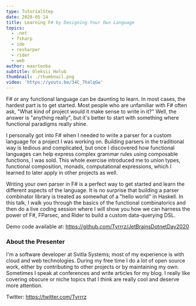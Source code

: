 ```yaml
---
type: TutorialStep
date: 2020-05-14
title: Learning F# by Designing Your Own Language
topics:
  - .net
  - fsharp
  - ide
  - resharper
  - rider
  - web
author: maartenba
subtitle: Oleksii Holub
thumbnail: ./thumbnail.png
video: 'https://youtu.be/34C_7halqGw'
---
```


F# or any functional language can be daunting to learn. In most cases, the hardest part is to get started. Most people who are unfamiliar with F# often ask, "What kind of project would it make sense to write in it?" Well, the answer is "anything really", but it's better to start with something where functional paradigms really shine.

I personally got into F# when I needed to write a parser for a custom language for a project I was working on. Building parsers in the traditional way is tedious and complicated, but once I discovered how functional languages can help express complex grammar rules using composable functions, I was sold. This whole exercise introduced me to union types, functional composition, monads, computational expressions, which I learned to later apply in other projects as well.

Writing your own parser in F# is a perfect way to get started and learn the different aspects of the language. It is no surprise that building a parser combinator library is treated as somewhat of a "hello world" in Haskell. In this talk, I walk you through the basics of the functional combinatorics and then do a live coding session where I will show you how we can harness the power of F#, FParsec, and Rider to build a custom data-querying DSL.

Demo code available at: <https://github.com/Tyrrrz/JetBrainsDotnetDay2020>

### About the Presenter

I'm a software developer at Svitla Systems; most of my experience is with cloud and web technologies. During my free time I do a lot of open source work, either by contributing to other projects or by maintaining my own. Sometimes I speak at conferences and write articles for my blog. I really like covering obscure or niche topics that I think are really cool and deserve more attention.

Twitter: <https://twitter.com/Tyrrrz>
